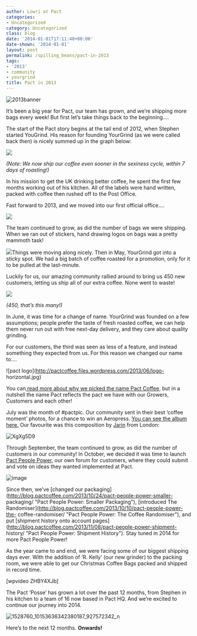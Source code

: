 ```yaml
---
author: Lowri at Pact
categories:
- Uncategorized
category: Uncategorized
class: blog
date: '2014-01-01T17:11:40+00:00'
date-shown: '2014-01-01'
layout: post
permalink: /spilling_beans/pact-in-2013
tags:
- '2013'
- community
- yourgrind
title: Pact in 2013
---
```


![2013banner](http://pactcoffee.files.wordpress.com/2013/12/2013banner.jpg)

It’s been a big year for Pact, our team has grown, and we’re shipping more
bags every week! But first let’s take things back to the beginning….

The start of the Pact story begins at the tail end of 2012, when Stephen
started YouGrind. His reason for founding YourGrind (as we were called back
then) is nicely summed up in the graph below:

![](http://pactcoffee.files.wordpress.com/2012/10/tumblr_mbzk48kizj1rh0464o1_r1_1280.jpg)

_(Note: We now ship our coffee even sooner in the sexiness cycle, within 7
days of roasting!)_

In his mission to get the UK drinking better coffee, he spent the first few
months working out of his kitchen. All of the labels were hand written, packed
with coffee then rushed off to the Post Office.

Fast forward to 2013, and we moved into our first official office….

![](http://media.tumblr.com/2d99854e9231b5806b20f0a774bd0ff5/tumblr_inline_mnm6rlNBkX1qz4rgp.jpg)

The team continued to grow, as did the number of bags we were shipping. When
we ran out of stickers, hand drawing logos on bags was a pretty mammoth task!

[![](http://pactcoffee.files.wordpress.com/2013/03/tumblr_mjac6mnzdo1rh0464o1_1280.jpg)](http://pactcoffee.files.wordpress.com/2013/03/tumblr_mjac6mnzdo1rh0464o1_1280.jpg)Things
were moving along nicely. Then in May, YourGrind got into a sticky spot. We
had a big batch of coffee roasted for a promotion, only for it to be pulled at
the last-minute.

Luckily for us, our amazing community rallied around to bring us 450 new
customers, letting us ship all of our extra coffee. None went to waste!

![](http://media.tumblr.com/76e81bc3f6f28757422aca5bf4da9f28/tumblr_inline_mnm6mqqu9v1qz4rgp.png)

_(450, that’s this many!)_

In June, it was time for a change of name. YourGrind was founded on a few
assumptions; people prefer the taste of fresh roasted coffee, we can help them
never run out with free next-day delivery, and they care about quality
grinding.

For our customers, the third was seen as less of a feature, and instead
something they expected from us. For this reason we changed our name to….

![pact logo](http://pactcoffee.files.wordpress.com/2013/06/logo-
horizontal.jpg)

You can[ read more about why we picked the name Pact
Coffee,](http://blog.pactcoffee.com/2013/06/24/yourgrind-is-now-pact/
"YourGrind is now Pact!") but in a nutshell the name Pact reflects the pact we
have with our Growers, Customers and each other!

July was the month of #pactpic. Our community sent in their best ‘coffee
moment’ photos, for a chance to win an Aeropress. [You can see the album
here.](http://imgur.com/a/zpsJY) Our favourite was this composition by
[Jarin](https://twitter.com/jahbronie/status/360728956648976384) from London:

![XgXg5D9](http://pactcoffee.files.wordpress.com/2014/01/xgxg5d9.jpg)

Through September, the team continued to grow, as did the number of customers
in our community! In October, we decided it was time to launch [Pact People
Power](http://support.pactcoffee.com), our own forum for customers, where they
could submit and vote on ideas they wanted implemented at Pact.

![image](http://media.tumblr.com/63eccecbd83e97204d196d945fd61315/tumblr_inline_mugimiSVmG1rx5c1j.jpg)

Since then, we’ve [changed our
packaging](http://blog.pactcoffee.com/2013/10/24/pact-people-power-smaller-
packaging/ "Pact People Power: Smaller Packaging"), [introduced The
Randomiser](http://blog.pactcoffee.com/2013/10/10/pact-people-power-the-
coffee-randomiser/ "Pact People Power: The Coffee Randomiser"), and put
[shipment history onto account
pages](http://blog.pactcoffee.com/2013/11/08/pact-people-power-shipment-
history/ "Pact People Power: Shipment History"). Stay tuned in 2014 for more
Pact People Power!

As the year came to and end, we were facing some of our biggest shipping days
ever. With the addition of ‘R. Kelly’ (our new grinder) to the packing room,
we were able to get our Christmas Coffee Bags packed and shipped in record
time.

[wpvideo ZHBY4XJb]

The Pact ‘Posse’ has grown a lot over the past 12 months, from Stephen in his
kitchen to a team of 16 now based in Pact HQ. And we’re excited to continue
our journey into 2014.

![1528760_10153636342380187_927572342_n](http://pactcoffee.files.wordpress.com/2014/01/1528760_10153636342380187_927572342_n.jpg)

Here’s to the next 12 months. **Onwards!**